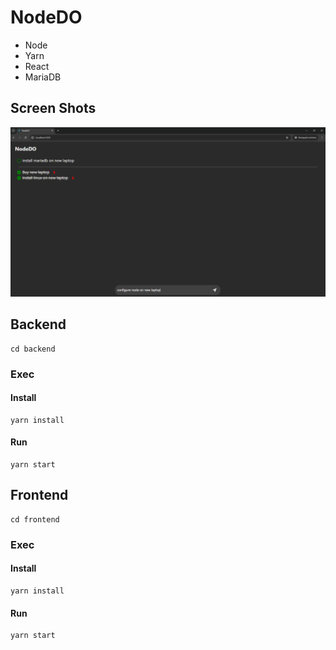 # NodeDO
* Node
* Yarn
* React
* MariaDB

## Screen Shots
![NodeDO](./screenshots/01.png)

## Backend
```
cd backend
```
### Exec
#### Install
```
yarn install
```
#### Run
```
yarn start
```

## Frontend
```
cd frontend
```
### Exec
#### Install
```
yarn install
```
#### Run
```
yarn start
```

